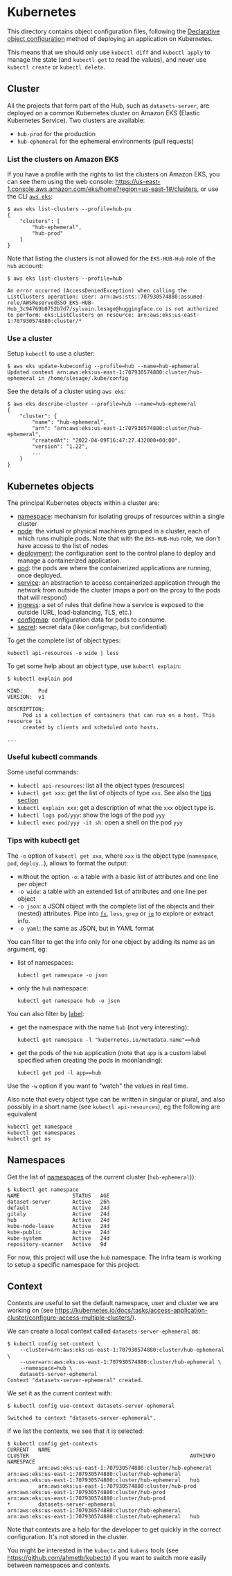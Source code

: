 # Kubernetes

This directory contains object configuration files, following the [Declarative object configuration](https://kubernetes.io/docs/concepts/overview/working-with-objects/object-management/#declarative-object-configuration) method of deploying an application on Kubernetes.

This means that we should only use `kubectl diff` and `kubectl apply` to manage the state (and `kubectl get` to read the values), and never use `kubectl create` or `kubectl delete`.

## Cluster

All the projects that form part of the Hub, such as `datasets-server`, are deployed on a common Kubernetes cluster on Amazon EKS (Elastic Kubernetes Service). Two clusters are available:

- `hub-prod` for the production
- `hub-ephemeral` for the ephemeral environments (pull requests)

### List the clusters on Amazon EKS

If you have a profile with the rights to list the clusters on Amazon EKS, you can see them using the web console: https://us-east-1.console.aws.amazon.com/eks/home?region=us-east-1#/clusters, or use the CLI [`aws eks`](https://docs.aws.amazon.com/cli/latest/reference/eks/index.html):

```
$ aws eks list-clusters --profile=hub-pu
{
    "clusters": [
        "hub-ephemeral",
        "hub-prod"
    ]
}
```

Note that listing the clusters is not allowed for the `EKS-HUB-Hub` role of the `hub` account:

```
$ aws eks list-clusters --profile=hub

An error occurred (AccessDeniedException) when calling the ListClusters operation: User: arn:aws:sts::707930574880:assumed-role/AWSReservedSSO_EKS-HUB-Hub_3c94769b0752b7d7/sylvain.lesage@huggingface.co is not authorized to perform: eks:ListClusters on resource: arn:aws:eks:us-east-1:707930574880:cluster/*
```

### Use a cluster

Setup `kubectl` to use a cluster:

```
$ aws eks update-kubeconfig --profile=hub --name=hub-ephemeral
Updated context arn:aws:eks:us-east-1:707930574880:cluster/hub-ephemeral in /home/slesage/.kube/config
```

See the details of a cluster using `aws eks`:

```
$ aws eks describe-cluster --profile=hub --name=hub-ephemeral
{
    "cluster": {
        "name": "hub-ephemeral",
        "arn": "arn:aws:eks:us-east-1:707930574880:cluster/hub-ephemeral",
        "createdAt": "2022-04-09T16:47:27.432000+00:00",
        "version": "1.22",
        ...
    }
}
```

## Kubernetes objects

The principal Kubernetes objects within a cluster are:

- [namespace](https://kubernetes.io/docs/concepts/overview/working-with-objects/namespaces/): mechanism for isolating groups of resources within a single cluster
- [node](https://kubernetes.io/docs/tutorials/kubernetes-basics/explore/explore-intro/): the virtual or physical machines grouped in a cluster, each of which runs multiple pods. Note that with the `EKS-HUB-Hub` role, we don't have access to the list of nodes
- [deployment](https://kubernetes.io/docs/tutorials/kubernetes-basics/deploy-app/deploy-intro/): the configuration sent to the control plane to deploy and manage a containerized application.
- [pod](https://kubernetes.io/docs/concepts/workloads/pods/): the pods are where the containerized applications are running, once deployed.
- [service](https://kubernetes.io/docs/concepts/services-networking/service/): an abstraction to access containerized application through the network from outside the cluster (maps a port on the proxy to the pods that will respond)
- [ingress](https://kubernetes.io/docs/concepts/services-networking/ingress/): a set of rules that define how a service is exposed to the outside (URL, load-balancing, TLS, etc.)
- [configmap](https://kubernetes.io/docs/concepts/configuration/configmap/): configuration data for pods to consume.
- [secret](https://kubernetes.io/docs/concepts/configuration/secret/): secret data (like configmap, but confidential)

To get the complete list of object types:

```
kubectl api-resources -o wide | less
```

To get some help about an object type, use `kubectl explain`:

```
$ kubectl explain pod

KIND:     Pod
VERSION:  v1

DESCRIPTION:
     Pod is a collection of containers that can run on a host. This resource is
     created by clients and scheduled onto hosts.

...
```

### Useful kubectl commands

Some useful commands:

- `kubectl api-resources`: list all the object types (resources)
- `kubectl get xxx`: get the list of objects of type `xxx`. See also the [tips section](#tips-with-kubectl-get)
- `kubectl explain xxx`: get a description of what the `xxx` object type is.
- `kubectl logs pod/yyy`: show the logs of the pod `yyy`
- `kubectl exec pod/yyy -it sh`: open a shell on the pod `yyy`

### Tips with kubectl get

The `-o` option of `kubectl get xxx`, where `xxx` is the object type (`namespace`, `pod`, `deploy`...), allows to format the output:

- without the option `-o`: a table with a basic list of attributes and one line per object
- `-o wide`: a table with an extended list of attributes and one line per object
- `-o json`: a JSON object with the complete list of the objects and their (nested) attributes. Pipe into [`fx`](https://github.com/antonmedv/fx), `less`, `grep` or [`jq`](https://stedolan.github.io/jq/) to explore or extract info.
- `-o yaml`: the same as JSON, but in YAML format

You can filter to get the info only for one object by adding its name as an argument, eg:

- list of namespaces:

  ```
  kubectl get namespace -o json
  ```

- only the `hub` namespace:

  ```
  kubectl get namespace hub -o json
  ```

You can also filter by [label](https://kubernetes.io/docs/concepts/overview/working-with-objects/labels/):

- get the namespace with the name `hub` (not very interesting):

  ```
  kubectl get namespace -l "kubernetes.io/metadata.name"==hub
  ```

- get the pods of the `hub` application (note that `app` is a custom label specified when creating the pods in moonlanding):

  ```
  kubectl get pod -l app==hub
  ```

Use the `-w` option if you want to "watch" the values in real time.

Also note that every object type can be written in singular or plural, and also possibly in a short name (see `kubectl api-resources`), eg the following are equivalent

```
kubectl get namespace
kubectl get namespaces
kubectl get ns
```

## Namespaces

Get the list of [namespaces](https://kubernetes.io/docs/concepts/overview/working-with-objects/namespaces/) of the current cluster (`hub-ephemeral`)):

```
$ kubectl get namespace
NAME                 STATUS   AGE
dataset-server       Active   26h
default              Active   24d
gitaly               Active   24d
hub                  Active   24d
kube-node-lease      Active   24d
kube-public          Active   24d
kube-system          Active   24d
repository-scanner   Active   9d
```

For now, this project will use the `hub` namespace. The infra team is working to setup a specific namespace for this project.

## Context

Contexts are useful to set the default namespace, user and cluster we are working on (see https://kubernetes.io/docs/tasks/access-application-cluster/configure-access-multiple-clusters/).

We can create a local context called `datasets-server-ephemeral` as:

```
$ kubectl config set-context \
    --cluster=arn:aws:eks:us-east-1:707930574880:cluster/hub-ephemeral \
    --user=arn:aws:eks:us-east-1:707930574880:cluster/hub-ephemeral \
    --namespace=hub \
    datasets-server-ephemeral
Context "datasets-server-ephemeral" created.
```

We set it as the current context with:

```
$ kubectl config use-context datasets-server-ephemeral

Switched to context "datasets-server-ephemeral".
```

If we list the contexts, we see that it is selected:

```
$ kubectl config get-contexts
CURRENT   NAME                                                       CLUSTER                                                    AUTHINFO                                                   NAMESPACE
          arn:aws:eks:us-east-1:707930574880:cluster/hub-ephemeral   arn:aws:eks:us-east-1:707930574880:cluster/hub-ephemeral   arn:aws:eks:us-east-1:707930574880:cluster/hub-ephemeral   hub
          arn:aws:eks:us-east-1:707930574880:cluster/hub-prod        arn:aws:eks:us-east-1:707930574880:cluster/hub-prod        arn:aws:eks:us-east-1:707930574880:cluster/hub-prod
*         datasets-server-ephemeral                                  arn:aws:eks:us-east-1:707930574880:cluster/hub-ephemeral   arn:aws:eks:us-east-1:707930574880:cluster/hub-ephemeral   hub
```

Note that contexts are a help for the developer to get quickly in the correct configuration. It's not stored in the cluster.

You might be interested in the `kubectx` and `kubens` tools (see https://github.com/ahmetb/kubectx) if you want to switch more easily between namespaces and contexts.

